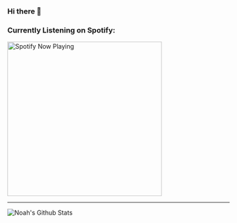 ### Hi there 👋

### Currently Listening on Spotify:
[<img src ="https://noahspotifyreadme.vercel.app//api/spotify-playing" alt="Spotify Now Playing" width="350" />](https://open.spotify.com/user/128568285)

---

<img align="left" alt="Noah's Github Stats" src="https://github-readme-stats.vercel.app/api?username=noahlibby17&show_icons=true&hide_border=true&bg_color=DEG,#b25240,#94508f" />
